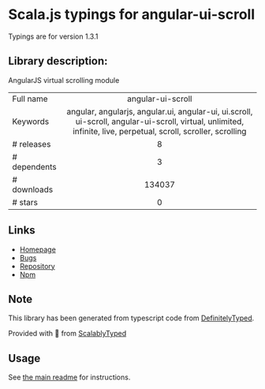 
# Scala.js typings for angular-ui-scroll

Typings are for version 1.3.1

## Library description:
AngularJS virtual scrolling module

|                    |                 |
| ------------------ | :-------------: |
| Full name          | angular-ui-scroll |
| Keywords           | angular, angularjs, angular.ui, angular-ui, ui.scroll, ui-scroll, angular-ui-scroll, virtual, unlimited, infinite, live, perpetual, scroll, scroller, scrolling |
| # releases         | 8 |
| # dependents       | 3 |
| # downloads        | 134037 |
| # stars            | 0 |

## Links
- [Homepage](https://github.com/angular-ui/ui-scroll)
- [Bugs](https://github.com/angular-ui/ui-scroll/issues)
- [Repository](https://github.com/angular-ui/ui-scroll)
- [Npm](https://www.npmjs.com/package/angular-ui-scroll)
    


## Note
This library has been generated from typescript code from [DefinitelyTyped](https://definitelytyped.org).

Provided with :purple_heart: from [ScalablyTyped](https://github.com/oyvindberg/ScalablyTyped)

## Usage
See [the main readme](../../readme.md) for instructions.


